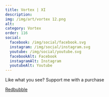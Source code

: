 ```yaml
---
title: Vortex | XI
description: 
img: /img/art/vortex 12.png
alt: 
category: Vortex
order: 116
social:
  facebook: /img/social/facebook.svg
  instagram: /img/social/instagram.svg
  youtube: /img/social/youtube.svg
  facebookAlt: Facebook
  instagramAlt: Instagram
  youtubeAlt: Youtube
---
```

Like what you see? Support me with a purchase

<a href='https://www.redbubble.com/shop/ap/104511657' class="btn btn-primary store-link">
Redbubble
</a>
